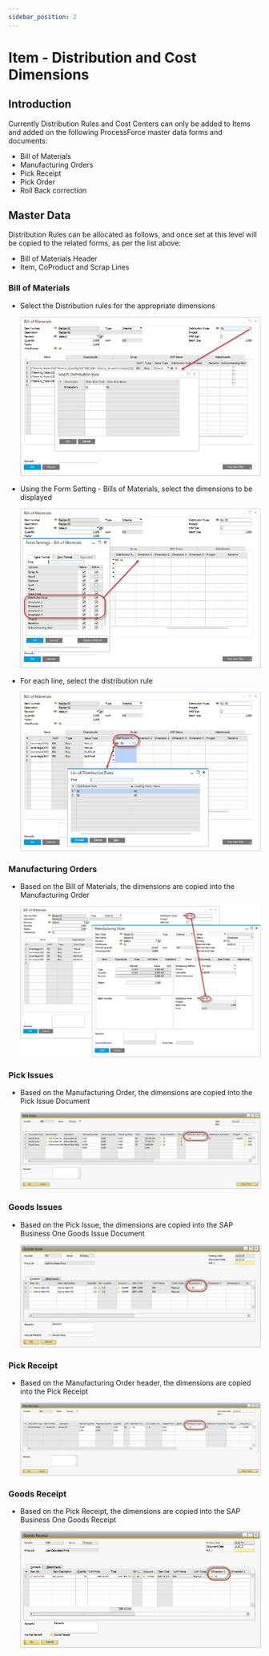 ```yaml
---
sidebar_position: 2
---
```


# Item - Distribution and Cost Dimensions

## Introduction

Currently Distribution Rules and Cost Centers can only be added to Items and added on the following ProcessForce master data forms and documents:

- Bill of Materials
- Manufacturing Orders
- Pick Receipt
- Pick Order
- Roll Back correction

## Master Data

Distribution Rules can be allocated as follows, and once set at this level will be copied to the related forms, as per the list above:

- Bill of Materials Header
- Item, CoProduct and Scrap Lines

### Bill of Materials

- Select the Distribution rules for the appropriate dimensions

    ![Bill of Materials](./media/item-distribution-and-cost-dimensions/bill-of-materials-select-distribution-rule.png)

- Using the Form Setting - Bills of Materials, select the dimensions to be displayed

    ![Bill of Materials](./media/item-distribution-and-cost-dimensions/bill-of-materials-form-settings.png)

- For each line, select the distribution rule

    ![Bill of Materials](./media/item-distribution-and-cost-dimensions/bill-of-materials-list-of-distribution-rules.png)

### Manufacturing Orders

- Based on the Bill of Materials, the dimensions are copied into the Manufacturing Order

    ![Manufacturing Orders](./media/item-distribution-and-cost-dimensions/bill-of-materials.png)

### Pick Issues

- Based on the Manufacturing Order, the dimensions are copied into the Pick Issue Document

    ![Pick Issues](./media/item-distribution-and-cost-dimensions/pick-issues.png)

### Goods Issues

- Based on the Pick Issue, the dimensions are copied into the SAP Business One Goods Issue Document

    ![Goods Issues](./media/item-distribution-and-cost-dimensions/goods-issues.png)

### Pick Receipt

- Based on the Manufacturing Order header, the dimensions are copied into the Pick Receipt

    ![Pick Receipt](./media/item-distribution-and-cost-dimensions/pick-receipt.png)

### Goods Receipt

- Based on the Pick Receipt, the dimensions are copied into the SAP Business One Goods Receipt

    ![SAP Business One Goods Receipt](./media/item-distribution-and-cost-dimensions/goods-receipt.png)
